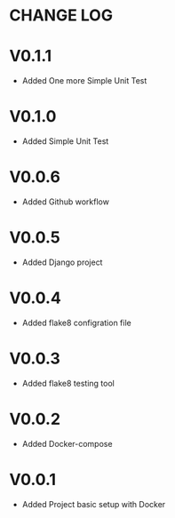 # CHANGE LOG

# V0.1.1
- Added One more Simple Unit Test

# V0.1.0
- Added Simple Unit Test

# V0.0.6
- Added Github workflow

# V0.0.5
- Added Django project

# V0.0.4
- Added flake8 configration file

# V0.0.3
- Added flake8 testing tool

# V0.0.2
- Added Docker-compose

# V0.0.1
- Added Project basic setup with Docker